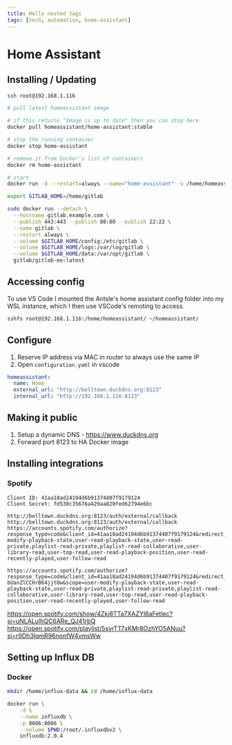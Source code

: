 ```yaml
---
title: Hello nested tags
tags: [tech, automation, home-assistant]
---
```


# Home Assistant

## Installing / Updating

```bash
ssh root@192.168.1.116

# pull latest homeassistant image

# if this returns "Image is up to date" then you can stop here
docker pull homeassistant/home-assistant:stable

# stop the running container
docker stop home-assistant

# remove it from Docker's list of containers
docker rm home-assistant

# start
docker run -d --restart=always --name="home-assistant" -v /home/homeassistant:/config -v /etc/localtime:/etc/localtime:ro --net=host homeassistant/home-assistant:stable
```

```bash
export GITLAB_HOME=/home/gitlab

sudo docker run --detach \
  --hostname gitlab.example.com \
  --publish 443:443 --publish 80:80 --publish 22:22 \
  --name gitlab \
  --restart always \
  --volume $GITLAB_HOME/config:/etc/gitlab \
  --volume $GITLAB_HOME/logs:/var/log/gitlab \
  --volume $GITLAB_HOME/data:/var/opt/gitlab \
  gitlab/gitlab-ee:latest
```

## Accessing config

To use VS Code I mounted the Antsle's home assistant config folder into my WSL instance, which I then use VSCode's remoting to access.

```bash
sshfs root@192.168.1.116:/home/homeassistant/ ~/homeassistant/
```

## Configure

1. Reserve IP address via MAC in router to always use the same IP
1. Open `configuration.yaml` in vscode

```yaml
homeassistant:
  name: Home
  external_url: "http://belltown.duckdns.org:8123"
  internal_url: "http://192.168.1.116:8123"
```

## Making it public

1. Setup a dynamic DNS - https://www.duckdns.org
1. Forward port 8123 to HA Docker image

## Installing integrations

### Spotify

```
Client ID: 41aa18ad24194d6b91374407f9179124
Client Secret: fd538c35676a429aa820fed62794e6bc

http://belltown.duckdns.org:8123/auth/external/callback
http://belltown.duckdns.org:8123/auth/external/callback
https://accounts.spotify.com/authorize?response_type=code&client_id=41aa18ad24194d6b91374407f9179124&redirect_uri=http://belltown.duckdns.org:8123/auth/external/callback&state=eyJ0eXAiOiJKV1QiLCJhbGciOiJIUzI1NiJ9.eyJmbG93X2lkIjoiMWNlMzMyYzcyMDc4NDFiZDljNzJjZjBhMmUxNWE0NTcifQ.uzN2BHjIoeuk4TLmR4nzkXojX2UP2IVTeI2f_pIa1wU&scope=user-modify-playback-state,user-read-playback-state,user-read-private,playlist-read-private,playlist-read-collaborative,user-library-read,user-top-read,user-read-playback-position,user-read-recently-played,user-follow-read

https://accounts.spotify.com/authorize?response_type=code&client_id=41aa18ad24194d6b91374407f9179124&redirect_uri=http://192.168.1.116:8123/auth/external/callback&state=eyJ0eXAiOiJKV1QiLCJhbGciOiJIUzI1NiJ9.eyJmbG93X2lkIjoiNTlhZmEzN2ViNzIxNDIyZDlhOTAyMjVlMjc2ZDEyYzIifQ.ADmhJWEjJA5FYeqozE7hZlOZ-bUanZlCCHrB64jjtOw&scope=user-modify-playback-state,user-read-playback-state,user-read-private,playlist-read-private,playlist-read-collaborative,user-library-read,user-top-read,user-read-playback-position,user-read-recently-played,user-follow-read
```

https://open.spotify.com/show/4Zkj8TTa7XAZYI6aFetlec?si=uNLALulhQC6ARe_QJ41rbQ
https://open.spotify.com/playlist/5syrTT7xKMr8OzhYO5ANuu?si=r9Dh3IqmR96nonfW4vmsWw

## Setting up Influx DB

### Docker

```bash
mkdir /home/influx-data && cd /home/influx-data

docker run \
    -d \
    --name influxdb \
    -p 8086:8086 \
    --volume $PWD:/root/.influxdbv2 \
    influxdb:2.0.4